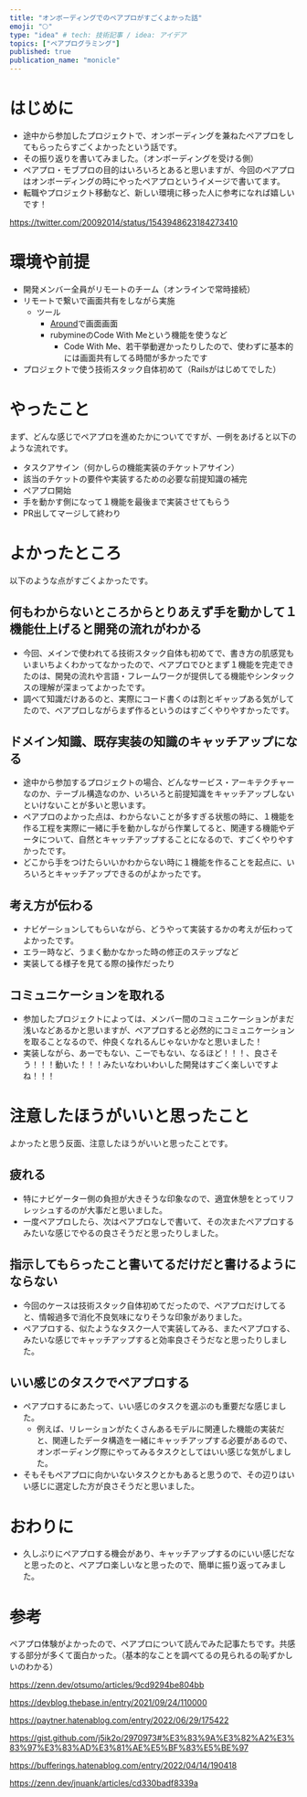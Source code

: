 ```yaml
---
title: "オンボーディングでのペアプロがすごくよかった話"
emoji: "🌕"
type: "idea" # tech: 技術記事 / idea: アイデア
topics: ["ペアプログラミング"]
published: true
publication_name: "monicle"
---
```


# はじめに

- 途中から参加したプロジェクトで、オンボーディングを兼ねたペアプロをしてもらったらすごくよかったという話です。
- その振り返りを書いてみました。（オンボーディングを受ける側）
- ペアプロ・モブプロの目的はいろいろとあると思いますが、今回のペアプロはオンボーディングの時にやったペアプロというイメージで書いてます。
- 転職やプロジェクト移動など、新しい環境に移った人に参考になれば嬉しいです！

https://twitter.com/20092014/status/1543948623184273410

# 環境や前提

- 開発メンバー全員がリモートのチーム（オンラインで常時接続）
- リモートで繋いで画面共有をしながら実施
  - ツール
    - [Around](https://www.around.co/)で画面画面
    - rubymineのCode With Meという機能を使うなど
      - Code With Me、若干挙動遅かったりしたので、使わずに基本的には画面共有してる時間が多かったです
- プロジェクトで使う技術スタック自体初めて（Railsがはじめてでした）

# やったこと

まず、どんな感じでペアプロを進めたかについてですが、一例をあげると以下のような流れです。

- タスクアサイン（何かしらの機能実装のチケットアサイン）
- 該当のチケットの要件や実装するための必要な前提知識の補完
- ペアプロ開始
- 手を動かす側になって１機能を最後まで実装させてもらう
- PR出してマージして終わり


# よかったところ

以下のような点がすごくよかったです。

## 何もわからないところからとりあえず手を動かして１機能仕上げると開発の流れがわかる

- 今回、メインで使われてる技術スタック自体も初めてで、書き方の肌感覚もいまいちよくわかってなかったので、ペアプロでひとまず１機能を完走できたのは、開発の流れや言語・フレームワークが提供してる機能やシンタックスの理解が深まってよかったです。
- 調べて知識だけあるのと、実際にコード書くのは割とギャップある気がしてたので、ペアプロしながらまず作るというのはすごくやりやすかったです。

## ドメイン知識、既存実装の知識のキャッチアップになる

- 途中から参加するプロジェクトの場合、どんなサービス・アーキテクチャーなのか、テーブル構造なのか、いろいろと前提知識をキャッチアップしないといけないことが多いと思います。
- ペアプロのよかった点は、わからないことが多すぎる状態の時に、１機能を作る工程を実際に一緒に手を動かしながら作業してると、関連する機能やデータについて、自然とキャッチアップすることになるので、すごくやりやすかったです。
- どこから手をつけたらいいかわからない時に１機能を作ることを起点に、いろいろとキャッチアップできるのがよかったです。


## 考え方が伝わる
- ナビゲーションしてもらいながら、どうやって実装するかの考えが伝わってよかったです。
- エラー時など、うまく動かなかった時の修正のステップなど
- 実装してる様子を見てる際の操作だったり

## コミュニケーションを取れる
- 参加したプロジェクトによっては、メンバー間のコミュニケーションがまだ浅いなどあるかと思いますが、ペアプロすると必然的にコミュニケーションを取ることなるので、仲良くなれるんじゃないかなと思いました！
- 実装しながら、あーでもない、こーでもない、なるほど！！！、良さそう！！！動いた！！！みたいなわいわいした開発はすごく楽しいですよね！！！

# 注意したほうがいいと思ったこと

よかったと思う反面、注意したほうがいいと思ったことです。

## 疲れる

- 特にナビゲーター側の負担が大きそうな印象なので、適宜休憩をとってリフレッシュするのが大事だと思いました。
- 一度ペアプロしたら、次はペアプロなしで書いて、その次またペアプロするみたいな感じでやるの良さそうだと思ったりしました。

## 指示してもらったこと書いてるだけだと書けるようにならない

- 今回のケースは技術スタック自体初めてだったので、ペアプロだけしてると、情報過多で消化不良気味になりそうな印象がありました。
- ペアプロする、似たようなタスク一人で実装してみる、またペアプロする、みたいな感じでキャッチアップすると効率良さそうだなと思ったりしました。

## いい感じのタスクでペアプロする

- ペアプロするにあたって、いい感じのタスクを選ぶのも重要だな感じました。
  - 例えば、リレーションがたくさんあるモデルに関連した機能の実装だと、関連したデータ構造を一緒にキャッチアップする必要があるので、オンボーディング際にやってみるタスクとしてはいい感じな気がしました。
- そもそもペアプロに向かいないタスクとかもあると思うので、その辺りはいい感じに選定した方が良さそうだと思いました。

# おわりに

- 久しぶりにペアプロする機会があり、キャッチアップするのにいい感じだなと思ったのと、ペアプロ楽しいなと思ったので、簡単に振り返ってみました。

# 参考

ペアプロ体験がよかったので、ペアプロについて読んでみた記事たちです。共感する部分が多くて面白かった。（基本的なことを調べてるの見られるの恥ずかしいのわかる）


https://zenn.dev/otsumo/articles/9cd9294be804bb

https://devblog.thebase.in/entry/2021/09/24/110000

https://paytner.hatenablog.com/entry/2022/06/29/175422

https://gist.github.com/j5ik2o/2970973#%E3%83%9A%E3%82%A2%E3%83%97%E3%83%AD%E3%81%AE%E5%BF%83%E5%BE%97

https://bufferings.hatenablog.com/entry/2022/04/14/190418

https://zenn.dev/jnuank/articles/cd330badf8339a
